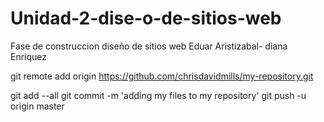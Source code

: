 # Unidad-2-dise-o-de-sitios-web
Fase de construccion diseño de sitios web Eduar Aristizabal- diana Enriquez

git remote add origin https://github.com/chrisdavidmills/my-repository.git

git add --all
git commit -m 'adding my files to my repository'
git push -u origin master

